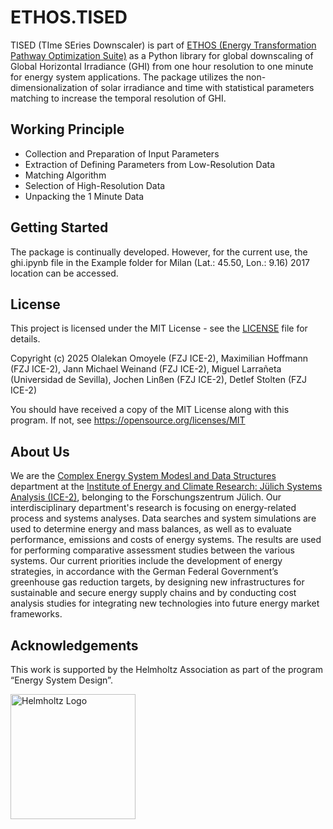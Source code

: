 # ETHOS.TISED


TISED (TIme SEries Downscaler) is part of [ETHOS (Energy Transformation Pathway Optimization Suite)](https://go.fzj.de/ethos_suite) as a Python library for global downscaling of Global Horizontal Irradiance (GHI) from one hour resolution to one minute for energy system applications. The package utilizes the non-dimensionalization of solar irradiance and time with statistical parameters matching to increase the temporal resolution of GHI.

## Working Principle
* Collection and Preparation of Input Parameters
* Extraction of Defining Parameters from Low-Resolution Data
* Matching Algorithm
* Selection of High-Resolution Data
* Unpacking the 1 Minute Data

## Getting Started
The package is continually developed. However, for the current use, the ghi.ipynb file in the Example folder for Milan (Lat.: 45.50, Lon.: 9.16) 2017 location can be accessed.


## License

This project is licensed under the MIT License - see the [LICENSE]([LICENSE.txt](https://github.com/FZJ-IEK3-VSA/ETHOS.TISED/blob/main/LICENSE)) file for details.

Copyright (c) 2025 Olalekan Omoyele (FZJ ICE-2), Maximilian Hoffmann (FZJ ICE-2), Jann Michael Weinand (FZJ ICE-2), Miguel Larrañeta (Universidad de Sevilla), Jochen Linßen (FZJ ICE-2), Detlef Stolten (FZJ ICE-2)

You should have received a copy of the MIT License along with this program.
If not, see https://opensource.org/licenses/MIT

## About Us

We are the [Complex Energy System Modesl and Data Structures](https://www.fz-juelich.de/en/ice/ice-2/research-1/integrated-scenarios/methodology-lab) department at the [Institute of Energy and Climate Research: Jülich Systems Analysis (ICE-2)](https://www.fz-juelich.de/en/ice/ice-2), belonging to the Forschungszentrum Jülich. Our interdisciplinary department's research is focusing on energy-related process and systems analyses. Data searches and system simulations are used to determine energy and mass balances, as well as to evaluate performance, emissions and costs of energy systems. The results are used for performing comparative assessment studies between the various systems. Our current priorities include the development of energy strategies, in accordance with the German Federal Government’s greenhouse gas reduction targets, by designing new infrastructures for sustainable and secure energy supply chains and by conducting cost analysis studies for integrating new technologies into future energy market frameworks.

## Acknowledgements

This work is supported by the Helmholtz Association as part of the program “Energy System Design”.

<p float="left">
<a href="https://www.helmholtz.de/en/"><img src="https://www.helmholtz.de/fileadmin/user_upload/05_aktuelles/Marke_Design/logos/HG_LOGO_S_ENG_RGB.jpg" alt="Helmholtz Logo" width="200px"></a>
</p>
